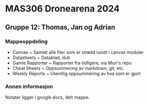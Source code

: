 # MAS306 Dronearena 2024
## Gruppe 12: Thomas, Jan og Adrian

### Mappeoppdeling
* Canvas ~ Samlet alle filer som er strødd rundt i canvas moduler
* Datasheets ~ Datablad, duh
* Gamle Rapporter ~ Rapporter fra tidligere, via Muri's repo
* Cheat Sheets ~ Oppsummering av markdown, git, etc.
* Weekly Reports ~ Ukentlig oppsummering av hva som er gjort

### Annen informasjon
Notater ligger i google docs, delt mappe. 
